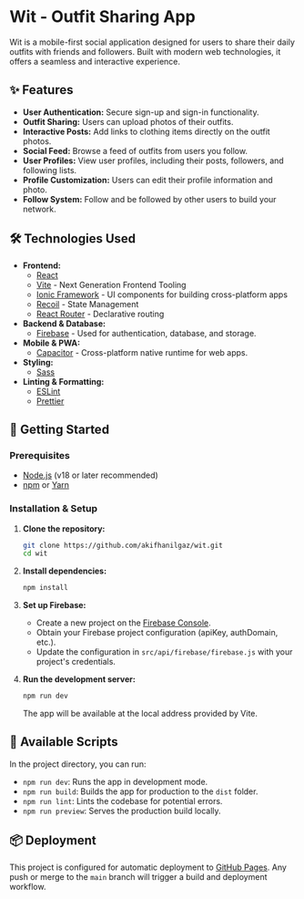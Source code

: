 # Wit - Outfit Sharing App

Wit is a mobile-first social application designed for users to share their daily outfits with friends and followers. Built with modern web technologies, it offers a seamless and interactive experience.

## ✨ Features

- **User Authentication:** Secure sign-up and sign-in functionality.
- **Outfit Sharing:** Users can upload photos of their outfits.
- **Interactive Posts:** Add links to clothing items directly on the outfit photos.
- **Social Feed:** Browse a feed of outfits from users you follow.
- **User Profiles:** View user profiles, including their posts, followers, and following lists.
- **Profile Customization:** Users can edit their profile information and photo.
- **Follow System:** Follow and be followed by other users to build your network.

## 🛠️ Technologies Used

- **Frontend:**
  - [React](https://reactjs.org/)
  - [Vite](https://vitejs.dev/) - Next Generation Frontend Tooling
  - [Ionic Framework](https://ionicframework.com/) - UI components for building cross-platform apps
  - [Recoil](https://recoiljs.org/) - State Management
  - [React Router](https://reactrouter.com/) - Declarative routing
- **Backend & Database:**
  - [Firebase](https://firebase.google.com/) - Used for authentication, database, and storage.
- **Mobile & PWA:**
  - [Capacitor](https://capacitorjs.com/) - Cross-platform native runtime for web apps.
- **Styling:**
  - [Sass](https://sass-lang.com/)
- **Linting & Formatting:**
  - [ESLint](https://eslint.org/)
  - [Prettier](https://prettier.io/)

## 🚀 Getting Started

### Prerequisites

- [Node.js](https://nodejs.org/en/) (v18 or later recommended)
- [npm](https://www.npmjs.com/) or [Yarn](https://yarnpkg.com/)

### Installation & Setup

1.  **Clone the repository:**
    ```sh
    git clone https://github.com/akifhanilgaz/wit.git
    cd wit
    ```

2.  **Install dependencies:**
    ```sh
    npm install
    ```

3.  **Set up Firebase:**
    - Create a new project on the [Firebase Console](https://console.firebase.google.com/).
    - Obtain your Firebase project configuration (apiKey, authDomain, etc.).
    - Update the configuration in `src/api/firebase/firebase.js` with your project's credentials.

4.  **Run the development server:**
    ```sh
    npm run dev
    ```
    The app will be available at the local address provided by Vite.

## 📜 Available Scripts

In the project directory, you can run:

- `npm run dev`: Runs the app in development mode.
- `npm run build`: Builds the app for production to the `dist` folder.
- `npm run lint`: Lints the codebase for potential errors.
- `npm run preview`: Serves the production build locally.

## 📦 Deployment

This project is configured for automatic deployment to [GitHub Pages](https://pages.github.com/). Any push or merge to the `main` branch will trigger a build and deployment workflow.